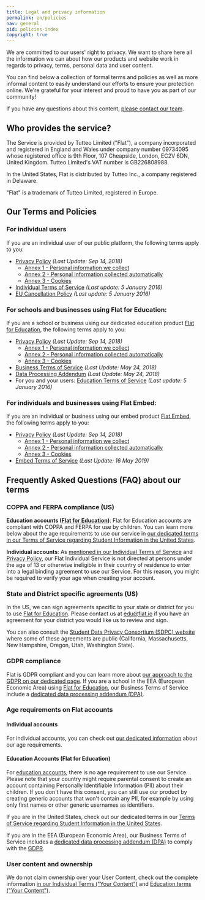 ```yaml
---
title: Legal and privacy information
permalink: en/policies
nav: general
pid: policies-index
copyright: true
---
```


We are committed to our users' right to privacy. We want to share here all the information we can about how our products and website work in regards to privacy, terms, personal data and user content.

You can find below a collection of formal terms and policies as well as more informal content to easily understand our efforts to ensure your protection online. We're grateful for your interest and proud to have you as part of our community!

If you have any questions about this content, [please contact our team](/help/support).

## Who provides the service?

The Service is provided by Tutteo Limited ("Flat"), a company incorporated and registered in England and Wales under company number 09734095 whose registered office is 9th Floor, 107 Cheapside, London, EC2V 6DN, United Kingdom. Tutteo Limited's VAT number is GB226808988.

In the United States, Flat is distributed by Tutteo Inc., a company registered in Delaware.

"Flat" is a trademark of Tutteo Limited, registered in Europe.

## Our Terms and Policies

### For individual users

If you are an individual user of our public platform, the following terms apply to you:

* [Privacy Policy](/help/en/policies/privacy-policy.html) *(Last Update: Sep 14, 2018)*
  * [Annex 1 - Personal information we collect](/help/en/policies/privacy-policy-annex-1-information-collected.html)
  * [Annex 2 - Personal information collected automatically](/help/en/policies/privacy-policy-annex-2-collected-automatically.html)
  * [Annex 3 - Cookies](/help/en/policies/privacy-policy-annex-3-cookies.html)
* [Individual Terms of Service](/help/en/policies/terms-of-service-individual.html) *(Last update: 5 January 2016)*
* [EU Cancellation Policy](/help/en/policies/cancellation-policy.html) *(Last update: 5 January 2016)*

### For schools and businesses using Flat for Education:

If you are a school or business using our dedicated education product [Flat for Education](https://flat.io/edu), the following terms apply to you:

* [Privacy Policy](/help/en/policies/privacy-policy.html) *(Last Update: Sep 14, 2018)*
  * [Annex 1 - Personal information we collect](/help/en/policies/privacy-policy-annex-1-information-collected.html)
  * [Annex 2 - Personal information collected automatically](/help/en/policies/privacy-policy-annex-2-collected-automatically.html)
  * [Annex 3 - Cookies](/help/en/policies/privacy-policy-annex-3-cookies.html)
* [Business Terms of Service](/help/en/policies/terms-of-service-business.html) *(Last Update: May 24, 2018)*
* [Data Processing Addendum](/help/en/policies/data-processing-addendum.html) *(Last Update: May 24, 2018)*
* For you and your users: [Education Terms of Service](/help/en/policies/terms-of-service-education.html) *(Last update: 5 January 2016)*

### For individuals and businesses using Flat Embed:

If you are an individual or business using our embed product [Flat Embed](https://flat.io/embed), the following terms apply to you:

* [Privacy Policy](/help/en/policies/privacy-policy.html) *(Last Update: Sep 14, 2018)*
  * [Annex 1 - Personal information we collect](/help/en/policies/privacy-policy-annex-1-information-collected.html)
  * [Annex 2 - Personal information collected automatically](/help/en/policies/privacy-policy-annex-2-collected-automatically.html)
  * [Annex 3 - Cookies](/help/en/policies/privacy-policy-annex-3-cookies.html)
* [Embed Terms of Service](/help/en/policies/terms-of-service-embed.html) *(Last Update: 16 May 2019)*


## Frequently Asked Questions (FAQ) about our terms

### COPPA and FERPA compliance (US)

**Education accounts ([Flat for Education](https://flat.io/edu))**: Flat for Education accounts are compliant with COPPA and FERPA for use by children. You can learn more below about the age requirements to use our service in [our dedicated terms in our Terms of Service regarding Student Information in the United States](/help/en/policies/terms-of-service-business.html#12-student-information--united-states).

**Individual accounts**: As [mentioned in our Individual Terms of Service](/help/en/policies/terms-of-service-individual.html#5-setting-up-an-account) and [Privacy Policy](/help/en/policies/privacy-policy.html#6-our-policy-towards-children), our Flat Individual Service is not directed at persons under the age of 13 or otherwise ineligible in their country of residence to enter into a legal binding agreement to use our Service. For this reason, you might be required to verify your age when creating your account.

### State and District specific agreements (US)

In the US, we can sign agreements specific to your state or district for you to use [Flat for Education](https://flat.io/edu). Please contact us at [edu@flat.io](mailto:edu@flat.io) if you have an agreement for your district you would like us to review and sign.

You can also consult the [Student Data Privacy Consortium (SDPC) website](https://sdpc.a4l.org/search_resource_national.php?softwareID=828) where some of these agreements are public (California, Massachusetts, New Hampshire, Oregon, Utah, Washington State).

### GDPR compliance

Flat is GDPR compliant and you can learn more about [our approach to the GDPR on our dedicated page](/help/en/policies/approach-to-gdpr.html). If you are a school in the EEA (European Economic Area) using [Flat for Education](https://flat.io/edu), our Business Terms of Service include a [dedicated data processing addendum (DPA)](/help/en/policies/data-processing-addendum.html). 

### Age requirements on Flat accounts

#### Individual accounts

For individual accounts, you can check out [our dedicated information](/help/en/policies/required-age.html) about our age requirements.

#### Education Accounts (Flat for Education)

For [education accounts](https://flat.io/edu), there is no age requirement to use our Service. Please note that your country might require parental consent to create an account containing Personally Identifiable Information (PII) about their children. If you don't have this consent, you can still use our product by creating generic accounts that won't contain any PII, for example by using only first names or other generic usernames as identifiers.

If you are in the United States, check out our dedicated terms in our [Terms of Service regarding Student Information in the United States](/help/en/policies/terms-of-service-business.html#12-student-information--united-states).

If you are in the EEA (European Economic Area), our Business Terms of Service includes a [dedicated data processing addendum (DPA)](/help/en/policies/data-processing-addendum.html) to comply with the [GDPR](/help/en/policies/approach-to-gdpr.html).

### User content and ownership

We do not claim ownership over your User Content, check out the complete information [in our Individual Terms ("Your Content")](/help/en/policies/terms-of-service-individual.html#10-your-content) and [Education terms ("Your Content")](/help/en/policies/terms-of-service-education.html#8-your-content).
